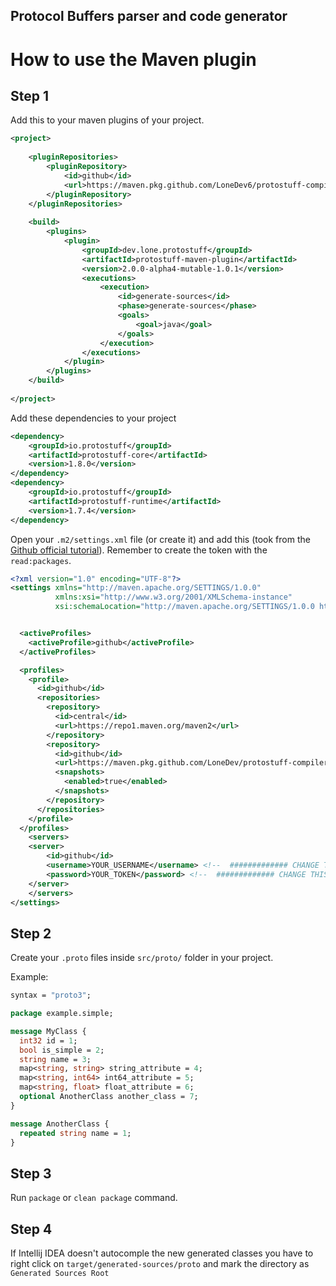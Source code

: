 Protocol Buffers parser and code generator
------------------------------------------

# How to use the Maven plugin

## Step 1

Add this to your maven plugins of your project.

```xml
<project>
    
    <pluginRepositories>
        <pluginRepository>
            <id>github</id>
            <url>https://maven.pkg.github.com/LoneDev6/protostuff-compiler</url>
        </pluginRepository>
    </pluginRepositories>
    
    <build>
        <plugins>
            <plugin>
                <groupId>dev.lone.protostuff</groupId>
                <artifactId>protostuff-maven-plugin</artifactId>
                <version>2.0.0-alpha4-mutable-1.0.1</version>
                <executions>
                    <execution>
                        <id>generate-sources</id>
                        <phase>generate-sources</phase>
                        <goals>
                            <goal>java</goal>
                        </goals>
                    </execution>
                </executions>
            </plugin>
        </plugins>
    </build>
    
</project>
```

Add these dependencies to your project

```xml
<dependency>
    <groupId>io.protostuff</groupId>
    <artifactId>protostuff-core</artifactId>
    <version>1.8.0</version>
</dependency>
<dependency>
    <groupId>io.protostuff</groupId>
    <artifactId>protostuff-runtime</artifactId>
    <version>1.7.4</version>
</dependency>
```

Open your `.m2/settings.xml` file (or create it) and add this (took from the [Github official tutorial](https://docs.github.com/en/packages/working-with-a-github-packages-registry/working-with-the-apache-maven-registry#authenticating-with-a-personal-access-token)).
Remember to create the token with the `read:packages`.
```xml
<?xml version="1.0" encoding="UTF-8"?>
<settings xmlns="http://maven.apache.org/SETTINGS/1.0.0"
          xmlns:xsi="http://www.w3.org/2001/XMLSchema-instance"
          xsi:schemaLocation="http://maven.apache.org/SETTINGS/1.0.0 http://maven.apache.org/xsd/settings-1.0.0.xsd">


  <activeProfiles>
    <activeProfile>github</activeProfile>
  </activeProfiles>

  <profiles>
    <profile>
      <id>github</id>
      <repositories>
        <repository>
          <id>central</id>
          <url>https://repo1.maven.org/maven2</url>
        </repository>
        <repository>
          <id>github</id>
          <url>https://maven.pkg.github.com/LoneDev/protostuff-compiler</url>
          <snapshots>
            <enabled>true</enabled>
          </snapshots>
        </repository>
      </repositories>
    </profile>
  </profiles>
    <servers>
    <server>
        <id>github</id>
        <username>YOUR_USERNAME</username> <!--  ############# CHANGE THIS!!!!! ############# -->
        <password>YOUR_TOKEN</password> <!--  ############# CHANGE THIS!!!!! ############# -->
    </server>
    </servers>
</settings>
```


## Step 2

Create your `.proto` files inside `src/proto/` folder in your project.

Example:
```proto
syntax = "proto3";

package example.simple;

message MyClass {
  int32 id = 1;
  bool is_simple = 2;
  string name = 3;
  map<string, string> string_attribute = 4;
  map<string, int64> int64_attribute = 5;
  map<string, float> float_attribute = 6;
  optional AnotherClass another_class = 7;
}

message AnotherClass {
  repeated string name = 1;
}
```

## Step 3

Run `package` or `clean package` command.

## Step 4

If Intellij IDEA doesn't autocomple the new generated classes you have to right click on `target/generated-sources/proto` and mark the directory as `Generated Sources Root`
